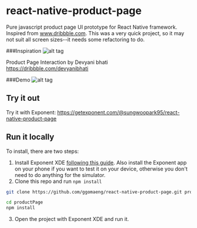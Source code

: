 # react-native-product-page
Pure javascript product page UI prototype for React Native framework. Inspired from www.dribbble.com.
This was a very quick project, so it may not suit all screen sizes--it needs some refactoring to do.

###Inspiration
![alt tag](https://raw.githubusercontent.com/ggomaeng/react-native-product-page/master/inspiration.gif)

Product Page Interaction by Devyani bhati
https://dribbble.com/devyanibhati

###Demo
![alt tag](https://raw.githubusercontent.com/ggomaeng/react-native-product-page/master/demo.gif)

## Try it out

Try it with Exponent: https://getexponent.com/@sungwoopark95/react-native-product-page

## Run it locally

To install, there are two steps:

1. Install Exponent XDE [following this
guide](https://docs.getexponent.com/versions/latest/introduction/installation.html).
Also install the Exponent app on your phone if you want to test it on
your device, otherwise you don't need to do anything for the simulator.
2. Clone this repo and run `npm install`
  ```bash
  git clone https://github.com/ggomaeng/react-native-product-page.git productPage

  cd productPage
  npm install
  ```
3. Open the project with Exponent XDE and run it.
